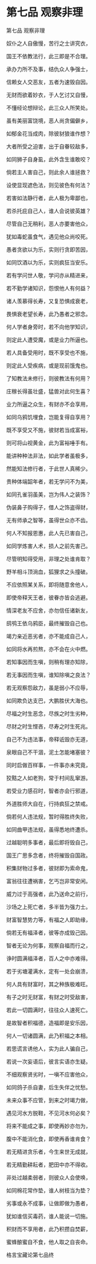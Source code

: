 # 第七品 观察非理

第七品 观察非理

奴仆之人自傲慢，苦行之士讲究衣，

国王不依教法行，此三即是不合理。

承办力所不及事，结仇众人争强士，

信赖女人交恶友，五者为速毁自因。

无财而欲着妙衣，于人乞讨又自慢，

不懂经论想辩论，此三众人所笑处。

虽有美丽富饶境，恶人尚贪偏僻乡，

如郁金花当成肉，除彼豺狼谁作想？

大者所受之迫害，出于自眷较敌多，

如同狮子自身虱，此外含生谁敢咬？

倘若主人害自己，则此余人谁拯救？

设使显现遮色法，则见彼色有何法？

若害如法静行者，此人极为卑鄙也，

若杀托庇自己人，谁人会说彼英雄？

尽管自己无稍利，恶人亦要害他众，

犹如毒蛇虽食气，遇见他众尚咬死。

愚者贪欲以为乐，实则行贪即苦因，

如同饮酒以为乐，实则疯狂当安乐。

若有学问世人敬，学问亦从精进来，

若不勤学诸知识，怨恨他人有何益？

诸人羡慕得长寿，又复恐惧成衰老，

畏惧衰老望长寿，此乃愚者之邪念。

何人学者身旁时，若不向他学知识，

则定此人遭受魔，或是业力所逼也。

若人具备受用时，既不享受也不施，

则定此人受疾病，或是现前饿鬼也。

了知教法未修行，则彼教法有何用？

庄稼长得虽壮盛，猛兽对此何生喜？

业力所逼之众生，有财亦不会享用，

如同乌鸦饥埋食，岂能复得自享用？

既不享受又不施，彼财若当成富裕，

则可将山视黄金，此为富裕唾手有。

能讲种种法非法，如此学者虽极多，

然能知法修行者，于此世人真稀少。

贵种体端韶年者，若无学问不为美，

如同孔雀羽虽美，岂为伟人之装饰？

伪装鼻子购得子，借人之饰盗得财，

无有师承之智等，虽得世众亦不齿。

何人不知报恩惠，此人先已害自己，

如同学炼害人术，损人之前先害己。

尽管明知得受用，非理之处谁肯取？

野羊相斗顶淌血，狐狸求之头撞破。

不应依照某关系，即将随意舍他人，

即使帝释天王者，彼眷亦皆会逃避。

情深老友不应舍，亦勿信任诸新友，

鸱鸮王依乌鸦臣，最终摧毁自己也。

竭力亲近恶劣者，亦不能成自己人，

如同将水再煎熬，亦不会在火中燃。

若知事因而生嗔，则稍有理亦知除，

若无事因而生嗔，谁知除嗔之良法？

若无观察怨敌力，虽是弱小不应辱，

如同欺负达支巴，大鹏胜伏大海也。

尽福之时生恶念，尽族之时生劣种，

尽财之时生悭吝，尽寿之时生死兆。

自己不为违法事，帝释诋毁亦无道，

泉眼自己不干涸，泥土怎能堵塞彼？

同时启做百样事，一件事亦未究竟，

狡黠之人如老狗，常于村间乱窜游。

若受业力感召时，智者亦会行邪道，

外道胜师大自在，行持疯狂之禁戒。

倘若何人违法规，暂时得胜终失败，

如同曲甲违法规，虽得悉地终遭杀。

过越聪明多事者，最后即将毁自己，

国王广思多念者，终将摧毁自国政。

积集财物过多者，彼财即为索命鬼，

富翁往往遭祸害，乞丐岂非常安闲。

威力过于高强者，此乃送命之前行，

沙场之上死亡者，多半皆为强力士。

财富智慧势力等，有福之人即助缘，

倘若无有福泽者，彼等亦成毁己因。

智者无论为何事，观察自福而行之，

诤时圆满福泽者，百人之中亦难得。

若于劣塘灌满水，定有一处会崩溃，

何人具有财富时，其之种族极难旺。

有子之时无财富，有财之时受敌害，

若此一切圆满时，往往众人速死亡。

是故智者积福德，造福即是安乐因，

何人一切诸圆满，此乃积福之本相。

若思谎言诱他人，实为此人骗自己，

若说一次妄语后，彼言实语亦生疑。

不细观察贤劣时，一嗔不应害他众，

如同鸽子杀自妻，后生失伴之忧愁。

未来众事不应管，到来之时竭力做，

遇见河水方脱鞋，不见河水何必矣？

将来不能成之事，即使再妙亦勿为，

腹中不能消化食，即使再香谁肯食？

若无精进贪乐者，今生来世无成就，

若无精勤耕耘者，肥田中亦不得收。

非处过越柔弱者，则彼众人会使唤，

如同棉花常作垫，谁人树枝当为垫？

劣事或永不成事，让做即做为愚者，

犹如谁信买毒药，谁人能说一切施。

积财而不享用者，此乃积攒自焚薪，

蜜蜂酿蜜自不食，他人取之自丧命。

格言宝藏论第七品终

